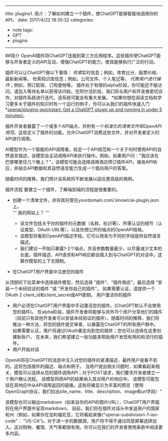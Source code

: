 
---
title:  plugins1. 简介：了解如何建立一个插件，使ChatGPT能够智能地调用你的API。
date: 2017/4/22 18:35:32
categories: 
- note
tags: 
- GPT
- plugins

---

##简介
OpenAI插件将ChatGPT连接到第三方应用程序。这些插件使ChatGPT能够与开发者定义的API互动，增强ChatGPT的能力，使其能够执行广泛的行动。

插件可以让ChatGPT做以下事情：
*检索*实时信息；例如，体育比分、股票价格、最新新闻等。
检索知识库信息；例如，公司文件、个人笔记等。
*代表用户进行操作*；例如，预订航班、订购食物等。
插件处于有限的alpha阶段，你可能还不能访问。请加入等待名单以获得访问权。在阿尔法阶段，我们将与用户和开发者密切合作，对插件系统进行迭代，该系统可能会有重大发展。
*如果你想在阅读文档和学习更多关于插件的知识时有一个运行的例子，你可以从我们的插件快速入门 *[openai/plugins-quickstart: Get a ChatGPT plugin up and running in under 5 minutes!](https://github.com/openai/plugins-quickstart)。

插件开发者暴露了一个或多个API端点，并附有一个*标准化的清单文件和OpenAPI规范*。这些定义了插件的功能，允许ChatGPT消费这些文件，并对开发者定义的API进行调用。

AI模型作为一个智能的API调用者。给定一个API规范和一个关于何时使用API的自然语言描述，该模型会主动调用API来执行操作。例如，如果用户问："我应该在巴黎哪里住几个晚上？"，该模型可能会选择调用酒店预订插件API，接收API响应，并结合API数据和其自然语言能力生成一个面向用户的答案。

随着时间的推移，我们预计该系统将不断发展以适应更高级的用例。

插件流程
要建立一个插件，了解端到端的流程是很重要的。

- 创建一个清单文件，并将其托管在yourdomain.com/.known/ai-plugin.json上。  
'''
我的网站上？
'''

	- 该文件包括关于你的插件的元数据（名称、标识等）、所需认证的细节（认证类型、OAuth URL等），以及你想公开的端点的OpenAPI规格。
	- 该模型将看到OpenAPI描述字段，它可以用来为不同的字段提供自然语言描述。
	- 我们建议一开始只暴露1-2个端点，并且参数数量最少，以尽量减少文本的长度。插件描述、API请求和API响应都会插入到与ChatGPT的对话中。这算作模型的上下文限制。
- 在ChatGPT用户界面中注册您的插件

从顶部的下拉菜单中选择插件模型，然后选择 "插件"、"插件商店"，最后选择 "安装一个未经验证的插件 "或 "开发你自己的插件"。
如果需要认证，请提供一个OAuth 2 client_id和client_secret或API密钥。
用户激活你的插件

- 用户必须在ChatGPT用户界面中手动激活您的插件。(ChatGPT默认不会使用您的插件)。
在alpha阶段，插件开发者将能够与另外15个用户分享他们的插件（目前只有其他开发者可以安装未经验证的插件）。随着时间的推移，我们将推出一种方法，将您的插件提交审查，以暴露在ChatGPT的所有用户群中。
如果需要认证，用户将通过OAuth重定向到您的插件；您也可以选择在这里创建新账户。
在未来，我们希望建立一些功能来帮助用户发现有用的和流行的插件。
- 用户开始对话

OpenAI将在ChatGPT的消息中注入对您的插件的紧凑描述，最终用户是看不到的。这将包括插件的描述、端点和例子。
当用户提出相关问题时，如果看起来相关，模型可以选择从您的插件调用API；对于POST请求，我们要求开发者建立一个用户确认流程。
该模型将把API的结果纳入其对用户的响应中。
该模型可能包括在其响应中从API调用返回的链接。这些将被显示为丰富的预览（使用OpenGraph协议，我们拉出site_name、title、description、image和url字段）"


该模型也可以输出markdown（如来自你的API的图片URL），ChatGPT用户界面将在用户界面中呈现markdown。
目前，我们将在插件对话头中发送用户的国家和州（例如，如果你在加利福尼亚，它将看起来像{"openai-subdivision-1-iso-code"： "US-CA"}。对于进一步的数据源，用户将不得不通过同意屏幕选择加入。这对购物、餐馆、天气等都很有用。你可以在我们的开发者使用条款中阅读更多内容。

